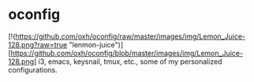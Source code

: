 # oconfig
[!(https://github.com/oxh/oconfig/raw/master/images/img/Lemon_Juice-128.png?raw=true "lenmon-juice")][https://github.com/oxh/oconfig/blob/master/images/img/Lemon_Juice-128.png]
i3, emacs, keysnail, tmux, etc., some of my personalized configurations. 

